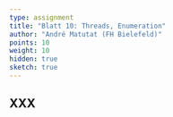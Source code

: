```yaml
---
type: assignment
title: "Blatt 10: Threads, Enumeration"
author: "André Matutat (FH Bielefeld)"
points: 10
weight: 10
hidden: true
sketch: true
---
```



## XXX
